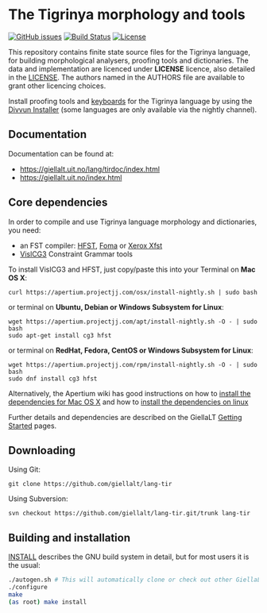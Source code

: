 The Tigrinya morphology and tools
==========================================

[![GitHub issues](https://img.shields.io/github/issues-raw/giellalt/lang-tir)](https://github.com/giellalt/lang-tir/issues)
[![Build Status](https://divvun-tc.thetc.se/api/github/v1/repository/giellalt/lang-tir/main/badge.svg)](https://github.com/giellalt/lang-tir/actions)
[![License](https://img.shields.io/github/license/giellalt/lang-tir)](https://github.com/giellalt/lang-tir/blob/main/LICENSE)

This repository contains finite state source files for the Tigrinya language,
for building morphological analysers, proofing tools
and dictionaries. The data and implementation are licenced under __LICENSE__
licence, also detailed in the
[LICENSE](https://github.com/giellalt/lang-tir/blob/main/LICENSE). The
authors named in the AUTHORS file are available to grant other licencing
choices.

Install proofing tools and [keyboards](https://github.com/giellalt/keyboard-tir)
for the Tigrinya language by using the [Divvun Installer](http://divvun.no)
(some languages are only available via the nightly channel).

Documentation
-------------

Documentation can be found at:

-   <https://giellalt.uit.no/lang/tirdoc/index.html>
-   <https://giellalt.uit.no/index.html>

Core dependencies
-----------------

In order to compile and use Tigrinya language morphology and
dictionaries, you need:

- an FST compiler: [HFST](https://github.com/hfst/hfst), [Foma](https://github.com/mhulden/foma) or [Xerox Xfst](https://web.stanford.edu/~laurik/fsmbook/home.html)
- [VislCG3](https://visl.sdu.dk/svn/visl/tools/vislcg3/trunk) Constraint Grammar tools

To install VislCG3 and HFST, just copy/paste this into your Terminal on **Mac OS X**:

```
curl https://apertium.projectjj.com/osx/install-nightly.sh | sudo bash
```

or terminal on **Ubuntu, Debian or Windows Subsystem for Linux**:

```
wget https://apertium.projectjj.com/apt/install-nightly.sh -O - | sudo bash
sudo apt-get install cg3 hfst
```

or terminal on **RedHat, Fedora, CentOS or Windows Subsystem for Linux**:

```
wget https://apertium.projectjj.com/rpm/install-nightly.sh -O - | sudo bash
sudo dnf install cg3 hfst
```

Alternatively, the Apertium wiki has good instructions on how to [install the dependencies for Mac
OS X](https://wiki.apertium.org/wiki/Apertium_on_Mac_OS_X) and how to [install
the dependencies on
linux](https://wiki.apertium.org/wiki/Installation_of_grammar_libraries)

Further details and dependencies are described on the GiellaLT [Getting Started](https://giellalt.uit.no/infra/GettingStarted.html) pages.

Downloading
-----------

Using Git:
```
git clone https://github.com/giellalt/lang-tir
```

Using Subversion:
```
svn checkout https://github.com/giellalt/lang-tir.git/trunk lang-tir
```

Building and installation
-------------------------

[INSTALL](https://github.com/giellalt/lang-tir/blob/main/INSTALL)
describes the GNU build system in detail, but for most users it is the usual:

```sh
./autogen.sh # This will automatically clone or check out other GiellaLT dependencies
./configure
make
(as root) make install
```
